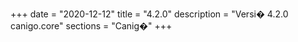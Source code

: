 +++
date        = "2020-12-12"
title       = "4.2.0"
description = "Versi� 4.2.0 canigo.core"
sections    = "Canig�"
+++